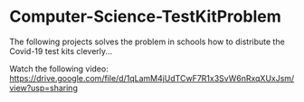 # Computer-Science-TestKitProblem
The following projects solves the problem in schools how to distribute the Covid-19 test kits cleverly... 

Watch the following video:
https://drive.google.com/file/d/1qLamM4jUdTCwF7R1x3SvW6nRxqXUxJsm/view?usp=sharing

